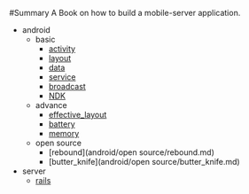 #Summary
A Book on how to build a mobile-server application.

* android 
  * basic  
    * [activity](android/basic/activity.md)
    * [layout](android/basic/layout.md)
    * [data](android/basic/data.md)
    * [service](android/basic/service.md)
    * [broadcast](android/basic/broadcast.md)
    * [NDK](android/basic/NDK.md)  
  * advance  
    * [effective_layout](android/advance/effective_layout.md)  
    * [battery](android/advance/battery.md)  
    * [memory](android/advance/memory.md)  
  * open source  
    * [rebound](android/open source/rebound.md)
    * [butter_knife](android/open source/butter_knife.md)
* server
    * [rails](server/rails.md)